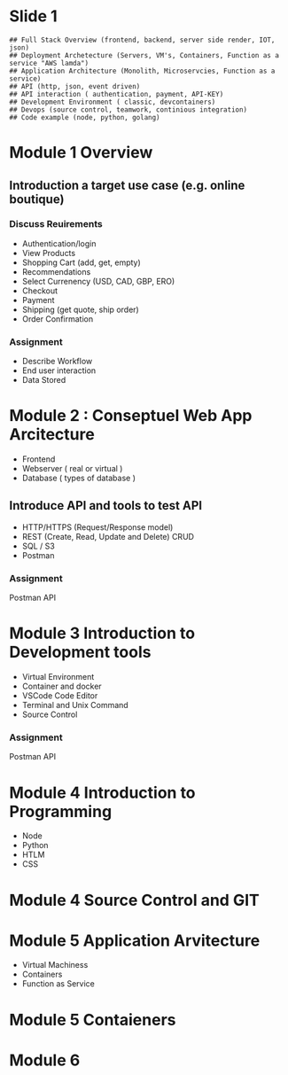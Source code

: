 # Slide 1
```
## Full Stack Overview (frontend, backend, server side render, IOT, json)
## Deployment Archetecture (Servers, VM's, Containers, Function as a service "AWS lamda")
## Application Architecture (Monolith, Microservcies, Function as a service) 
## API (http, json, event driven)
## API interaction ( authentication, payment, API-KEY)
## Development Environment ( classic, devcontainers)
## Devops (source control, teamwork, continious integration)
## Code example (node, python, golang)
```
# Module 1 Overview
## Introduction a target use case (e.g. online boutique)
### Discuss Reuirements
- Authentication/login
- View Products
- Shopping Cart (add, get, empty)
- Recommendations
- Select Currenency (USD, CAD, GBP, ERO)
- Checkout
- Payment
- Shipping (get quote, ship order)
- Order Confirmation

### Assignment
- Describe Workflow
- End user interaction 
- Data Stored

# Module 2 : Conseptuel Web App Arcitecture
- Frontend
- Webserver ( real or virtual )
- Database ( types of database )

## Introduce API and tools to test API
- HTTP/HTTPS (Request/Response model)
- REST (Create, Read, Update and Delete) CRUD
- SQL / S3
- Postman

### Assignment
Postman API

# Module 3 Introduction to Development tools
- Virtual Environment
- Container and docker
- VSCode Code Editor
- Terminal and Unix Command
- Source Control

### Assignment
Postman API


# Module 4 Introduction to Programming
- Node
- Python
- HTLM
- CSS

# Module 4 Source Control and GIT

# Module 5 Application Arvitecture
- Virtual Machiness
- Containers
- Function as Service

# Module 5 Contaieners

# Module 6
